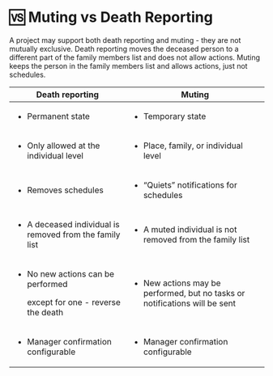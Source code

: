 # 🆚 Muting vs Death Reporting

A project may support both death reporting and muting - they are not mutually exclusive. Death reporting moves the deceased person to a different part of the family members list and does not allow actions. Muting keeps the person in the family members list and allows actions, just not schedules.

|   Death reporting                                                                                        | Muting                                                                                         |
| -------------------------------------------------------------------------------------------------------- | ---------------------------------------------------------------------------------------------- |
| <p></p><ul><li>Permanent state</li></ul>                                                                 | <ul><li>Temporary state</li></ul>                                                              |
| <p></p><ul><li>Only allowed at the individual level</li></ul>                                            | <ul><li>Place, family, or individual level</li></ul>                                           |
| <p></p><ul><li>Removes schedules</li></ul>                                                               | <ul><li>“Quiets” notifications for schedules</li></ul>                                         |
| <p></p><ul><li>A deceased individual is removed from the family list</li></ul>                           | <ul><li>A muted individual is not removed from the family list<br></li></ul>                   |
| <p></p><ul><li><p>No new actions can be performed</p><p>except for one - reverse the death</p></li></ul> | <ul><li>New actions may be performed, but no tasks or notifications will be sent<br></li></ul> |
| <p></p><ul><li>Manager confirmation configurable</li></ul>                                               | <p></p><ul><li>Manager confirmation configurable</li></ul>                                     |

